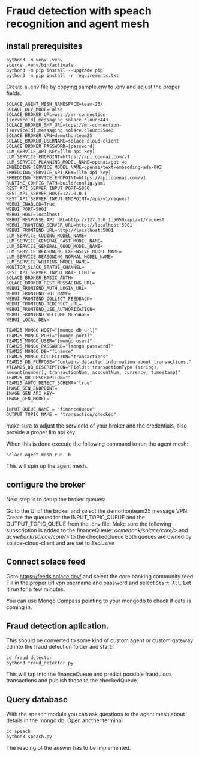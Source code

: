 # Fraud detection with speach recognition and agent mesh

## install prerequisites

```shell
python3 -m venv .venv 
source .venv/bin/activate
python3 -m pip install --upgrade pip
python3 -m pip install -r requirements.txt
```

Create a .env file by copying sample.env to .env and adjust the proper fields.

```shell
SOLACE_AGENT_MESH_NAMESPACE=team-25/
SOLACE_DEV_MODE=False
SOLACE_BROKER_URL=wss://mr-connection-[serviceId].messaging.solace.cloud:443
SOLACE_BROKER_SMF_URL=tcps://mr-connection-[serviceId].messaging.solace.cloud:55443
SOLACE_BROKER_VPN=demothonteam25
SOLACE_BROKER_USERNAME=solace-cloud-client
SOLACE_BROKER_PASSWORD=[password]
LLM_SERVICE_API_KEY=[llm api key]
LLM_SERVICE_ENDPOINT=https://api.openai.com/v1
LLM_SERVICE_PLANNING_MODEL_NAME=openai/gpt-4o
EMBEDDING_SERVICE_MODEL_NAME=openai/text-embedding-ada-002
EMBEDDING_SERVICE_API_KEY=[llm api key]
EMBEDDING_SERVICE_ENDPOINT=https://api.openai.com/v1
RUNTIME_CONFIG_PATH=build/config.yaml
REST_API_SERVER_INPUT_PORT=5050
REST_API_SERVER_HOST=127.0.0.1
REST_API_SERVER_INPUT_ENDPOINT=/api/v1/request
WEBUI_ENABLED=True
WEBUI_PORT=5001
WEBUI_HOST=localhost
WEBUI_RESPONSE_API_URL=http://127.0.0.1:5050/api/v1/request
WEBUI_FRONTEND_SERVER_URL=http://localhost:5001
WEBUI_FRONTEND_URL=http://localhost:5001
LLM_SERVICE_CODING_MODEL_NAME=
LLM_SERVICE_GENERAL_FAST_MODEL_NAME=
LLM_SERVICE_GENERAL_GOOD_MODEL_NAME=
LLM_SERVICE_REASONING_EXPENSIVE_MODEL_NAME=
LLM_SERVICE_REASONING_NORMAL_MODEL_NAME=
LLM_SERVICE_WRITING_MODEL_NAME=
MONITOR_SLACK_STATUS_CHANNEL=
REST_API_SERVER_INPUT_RATE_LIMIT=
SOLACE_BROKER_BASIC_AUTH=
SOLACE_BROKER_REST_MESSAGING_URL=
WEBUI_FRONTEND_AUTH_LOGIN_URL=
WEBUI_FRONTEND_BOT_NAME=
WEBUI_FRONTEND_COLLECT_FEEDBACK=
WEBUI_FRONTEND_REDIRECT_URL=
WEBUI_FRONTEND_USE_AUTHORIZATION=
WEBUI_FRONTEND_WELCOME_MESSAGE=
WEBUI_LOCAL_DEV=

TEAM25_MONGO_HOST="[mongo db url]"
TEAM25_MONGO_PORT="[mongo port]"
TEAM25_MONGO_USER="[mongo user]"
TEAM25_MONGO_PASSWORD="[mongo password]"
TEAM25_MONGO_DB="finance"
TEAM25_MONGO_COLLECTION="transactions"
TEAM25_DB_PURPOSE="Contains detailed information about transactions."
#TEAM25_DB_DESCRIPTION="Fields: transactionType (string), amount(number), transactionNum, accountNum, currency, timestamp)"
TEAM25_DB_DESCRIPTION=""
TEAM25_AUTO_DETECT_SCHEMA="true"
IMAGE_GEN_ENDPOINT=
IMAGE_GEN_API_KEY=
IMAGE_GEN_MODEL=

INPUT_QUEUE_NAME = "financeQueue"
OUTPUT_TOPIC_NAME = "transaction/checked"
```

make sure to adjust the serviceId of your broker and the credentials, also provide a proper llm api key.

When this is done execute the following command to run the agent mesh:
```shell
solace-agent-mesh run -b
```

This will spin up the agent mesh.

## configure the broker

Next step is to setup the broker queues:

Go to the UI of the broker and select the demothonteam25 message VPN.
Create the queues for the INPUT_TOPIC_QUEUE and the OUTPUT_TOPIC_QUEUE from the .env file:
Make sure the following subscription is added to the financeQueue: _acmebank/solace/core/>_
and _acmebank/solace/core/>_ to the checkedQueue
Both queues are owned by solace-cloud-client and are set to _Exclusive_

## Connect solace feed

Goto https://feeds.solace.dev/ and select the core banking community feed
Fill in the proper url vpn username and password and select `Start All`. Let it run for a few minutes.

You can use Mongo Compass pointing to your mongodb to check if data is coming in.

## Fraud detection aplication.

This should be converted to some kind of custom agent or custom gateway
cd into the fraud detection folder and start:
```shell
cd fraud-detector
python3 fraud_detector.py
```

This will tap into the financeQueue and predict possible fraudulous transactions and publish those to the checkedQueue.

## Query database

With the speach module you can ask questions to the agent mesh about details in the mongo db.
Open another terminal

```shell
cd speach
python3 speach.py
```
The reading of the answer has to be implemented.
